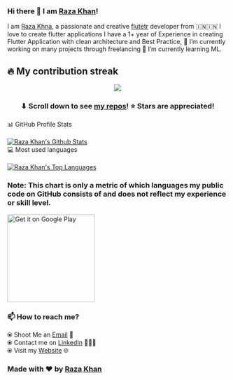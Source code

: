 ### Hi there 👋 I am [Raza Khan](https://razakhan.netlify.app)!
I am [Raza Khna](https://razakhan.netlify.app), a passionate and creative [flutetr](https://flutter.dev/) developer from 🇮🇳🇮🇳 
I love to create flutter applications I have a 1+ year of Experience in creating Flutter Application with clean architecture and Best Practice,
🔭 I’m currently working on many projects through freelancing 🌱 I’m currently learning ML.

## 🔥 My contribution streak

<p align="center">
  <a href="https://github.com/codebyrazakhan/github-readme-streak-stats">
    <img src="https://github-readme-streak-stats.herokuapp.com/?user=codebyrazakhan#version3"/>
  </a>
</p>

<h3 align="center">⬇ Scroll down to see <a href="https://github.com/codebyrazakhan?tab=repositories">my repos</a>! ⭐ Stars are appreciated!</h3>



  <summary>📊 GitHub Profile Stats</summary>
  <br/>
  <a href="https://github.com/codebyrazakhan/github-readme-stats"><img alt="Raza Khan's Github Stats" src="https://github-readme-stats.vercel.app/api?username=codebyrazakhan&show_icons=true&count_private=true&hide=" /></a>



  <summary>💻 Most used languages</summary>
  <br/>
  <a href="https://github.com/codebyrazakhan/github-readme-stats"><img alt="Raza Khan's Top Languages" src="https://github-readme-stats.vercel.app/api/top-langs/?username=codebyrazakhan&langs_count=10&layout=compact#" /></a>
  <br/>
<b><h3>Note:</b> This chart is only a metric of which languages my public code on GitHub consists of and does not reflect my experience or skill level.</h3>





<a href="https://play.google.com/store/apps/details?id=com.vc.vibeus&pcampaignid=pcampaignidMKT-Other-global-all-co-prtnr-py-PartBadge-Mar2515-1">
<img alt="Get it on Google Play" width="200" src="https://play.google.com/intl/en_us/badges/static/images/badges/en_badge_web_generic.png" />	</a>


 
### 📫 How to reach me?
  ⦿ Shoot Me an [Email](mailto:rk6265766@gmail.com) 💌 <br>
  ⦿ Contact me on [LinkedIn](https://www.linkedin.com/in/thisisrazakhan) 👨🏻‍💻 <br>
  ⦿ Visit my [Website](https://razakhan.netlify.app/) 🌐 <br>
### Made with ❤️ by [Raza Khan](https://razakhan.netlify.app)

